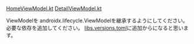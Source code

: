[HomeViewModel.kt](../composeApp/src/commonMain/kotlin/com/example/playgroundmetro/ui/HomeViewModel.kt)
[DetailViewModel.kt](../composeApp/src/commonMain/kotlin/com/example/playgroundmetro/ui/DetailViewModel.kt)

ViewModelを androidx.lifecycle.ViewModelを継承するようにしてください。
必要な依存を追加してください。
[libs.versions.toml](../gradle/libs.versions.toml)に追加からになると思います。
